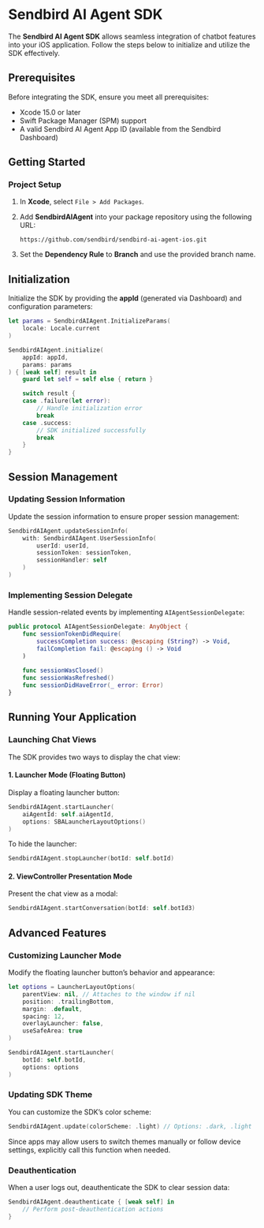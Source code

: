 # Sendbird AI Agent SDK

The **Sendbird AI Agent SDK** allows seamless integration of chatbot features into your iOS application. Follow the steps below to initialize and utilize the SDK effectively.

## Prerequisites

Before integrating the SDK, ensure you meet all prerequisites:

- Xcode 15.0 or later
- Swift Package Manager (SPM) support
- A valid Sendbird AI Agent App ID (available from the Sendbird Dashboard)

## Getting Started

### Project Setup

1. In **Xcode**, select `File > Add Packages`.
2. Add **SendbirdAIAgent** into your package repository using the following URL:
    
    ```
    https://github.com/sendbird/sendbird-ai-agent-ios.git
    ```
3. Set the **Dependency Rule** to **Branch** and use the provided branch name.

## Initialization

Initialize the SDK by providing the **appId** (generated via Dashboard) and configuration parameters:

```swift
let params = SendbirdAIAgent.InitializeParams(
    locale: Locale.current
)

SendbirdAIAgent.initialize(
    appId: appId,
    params: params
) { [weak self] result in
    guard let self = self else { return }

    switch result {
    case .failure(let error):
        // Handle initialization error
        break
    case .success:
        // SDK initialized successfully
        break
    }
}
```

## Session Management

### Updating Session Information

Update the session information to ensure proper session management:

```swift
SendbirdAIAgent.updateSessionInfo(
    with: SendbirdAIAgent.UserSessionInfo(
        userId: userId,
        sessionToken: sessionToken,
        sessionHandler: self
    )
)
```

### Implementing Session Delegate

Handle session-related events by implementing `AIAgentSessionDelegate`:

```swift
public protocol AIAgentSessionDelegate: AnyObject {
    func sessionTokenDidRequire(
        successCompletion success: @escaping (String?) -> Void,
        failCompletion fail: @escaping () -> Void
    )
    
    func sessionWasClosed()
    func sessionWasRefreshed()
    func sessionDidHaveError(_ error: Error)
}
```

## Running Your Application

### Launching Chat Views

The SDK provides two ways to display the chat view:

#### 1. Launcher Mode (Floating Button)

Display a floating launcher button:

```swift
SendbirdAIAgent.startLauncher(
    aiAgentId: self.aiAgentId,
    options: SBALauncherLayoutOptions()
)
```

To hide the launcher:

```swift
SendbirdAIAgent.stopLauncher(botId: self.botId)
```

#### 2. ViewController Presentation Mode

Present the chat view as a modal:

```swift
SendbirdAIAgent.startConversation(botId: self.botId3)
```

## Advanced Features

### Customizing Launcher Mode

Modify the floating launcher button’s behavior and appearance:

```swift
let options = LauncherLayoutOptions(
    parentView: nil, // Attaches to the window if nil
    position: .trailingBottom,
    margin: .default,
    spacing: 12,
    overlayLauncher: false,
    useSafeArea: true
)

SendbirdAIAgent.startLauncher(
    botId: self.botId,
    options: options
)
```

### Updating SDK Theme

You can customize the SDK’s color scheme:

```swift
SendbirdAIAgent.update(colorScheme: .light) // Options: .dark, .light
```

Since apps may allow users to switch themes manually or follow device settings, explicitly call this function when needed.

### Deauthentication

When a user logs out, deauthenticate the SDK to clear session data:

```swift
SendbirdAIAgent.deauthenticate { [weak self] in
    // Perform post-deauthentication actions
}
```
